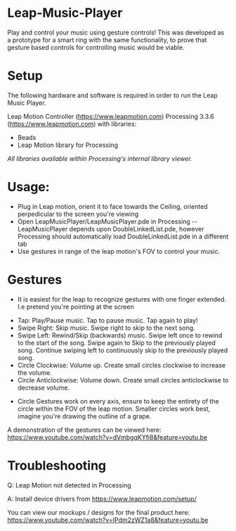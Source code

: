 # Leap-Music-Player
Play and control your music using gesture controls! This was developed as a prototype for a smart ring with the same functionality, to prove that gesture based controls for controlling music would be viable.

# Setup

The following hardware and software is required in order to run the Leap Music Player.

Leap Motion Controller (https://www.leapmotion.com)
Processing 3.3.6 (https://www.leapmotion.com) with libraries:

-    Beads
-    Leap Motion library for Processing

*All libraries available within Processing's internal library viewer.*

# Usage:

- Plug in Leap motion, orient it to face towards the Ceiling, oriented perpedicular to the screen you're viewing
- Open LeapMusicPlayer/LeapMusicPlayer.pde in Processing 
-- LeapMusicPlayer depends upon DoubleLinkedList.pde, however Processing should automatically load DoubleLinkedList.pde in a different tab
- Use gestures in range of the leap motion's FOV to control your music.

# Gestures
* It is easiest for the leap to recognize gestures with one finger extended. I.e pretend you're pointing at the screen  
- Tap: Play/Pause music. Tap to pause music. Tap again to play!
- Swipe Right: Skip music. Swipe right to skip to the next song.
- Swipe Left: Rewind/Skip (backwards) music. Swipe left once to rewind to the start of the song. Swipe again to Skip to the previously played song. Continue swiping left to continuously skip to the previously played song.
- Circle Clockwise: Volume up. Create small circles clockwise to increase the volume.
- Circle Anticlockwise: Volume down. Create small circles anticlockwise to decrease volume.
* Circle Gestures work on every axis, ensure to keep the entirety of the circle within the FOV of the leap motion. Smaller circles work best, imagine you're drawing the outline of a grape.


A demonstration of the gestures can be viewed here:
https://www.youtube.com/watch?v=dVmbgqKYfi8&feature=youtu.be

# Troubleshooting
Q: Leap Motion not detected in Processing

A: Install device drivers from https://www.leapmotion.com/setup/





You can view our mockups / designs for the final product here:
https://www.youtube.com/watch?v=IPdm2zWZ1a8&feature=youtu.be
